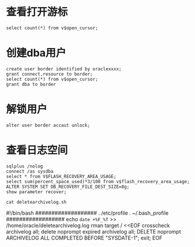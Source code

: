 
# 查看打开游标
    select count(*) from v$open_cursor;
# 创建dba用户
    create user border identified by oraclexxxx;
    grant connect,resource to border;
    select count(*) from v$open_cursor;
    grant dba to border
# 解锁用户
    alter user border accaut unlock;
# 查看日志空间
    sqlplus /nolog 
    connect /as sysdba
    select * from V$FLASH_RECOVERY_AREA_USAGE;
    select sum(percent_space_used)*3/100 from v$flash_recovery_area_usage;
    ALTER SYSTEM SET DB_RECOVERY_FILE_DEST_SIZE=8g;
    show parameter recover;
    
    cat deletearchivelog.sh
#!/bin/bash
###################
. /etc/profile
. ~/.bash_profile
##################
echo `date +%F_%T` >> /home/oracle/deletearchivelog.log
rman target / <<EOF
crosscheck archivelog all;
delete noprompt expired archivelog all;
DELETE noprompt ARCHIVELOG ALL COMPLETED BEFORE "SYSDATE-1";
exit;
EOF
    
    



